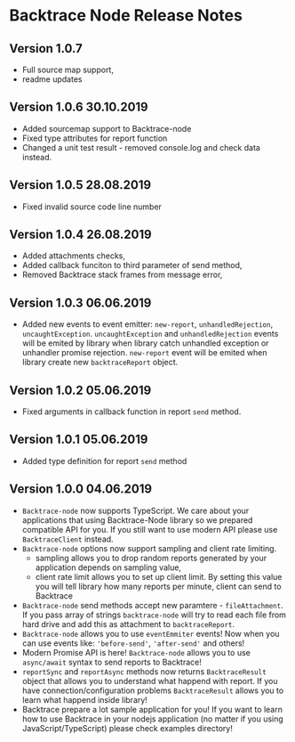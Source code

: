 # Backtrace Node Release Notes

## Version 1.0.7
- Full source map support,
- readme updates

## Version 1.0.6 30.10.2019
* Added sourcemap support to Backtrace-node
* Fixed type attributes for report function
* Changed a unit test result - removed console.log and check data instead.

## Version 1.0.5 28.08.2019
* Fixed invalid source code line number

## Version 1.0.4 26.08.2019
* Added attachments checks,
* Added callback funciton to third parameter of send method,
* Removed Backtrace stack frames from message error,

## Version 1.0.3 06.06.2019
* Added new events to event emitter: `new-report`, `unhandledRejection`, `uncaughtException`. `uncaughtException` and `unhandledRejection` events will be emited by library when library catch unhandled exception or unhandler promise rejection. `new-report` event will be emited when library create new `backtraceReport` object.

## Version 1.0.2 05.06.2019
* Fixed arguments in callback function in report `send` method.

## Version 1.0.1 05.06.2019

* Added type definition for report `send` method

## Version 1.0.0 04.06.2019

* `Backtrace-node` now supports TypeScript. We care about your applications that using Backtrace-Node library so we prepared compatible API for you. If you still want to use modern API please use `BacktraceClient` instead.
* `Backtrace-node` options now support sampling and client rate limiting.
    - sampling allows you to drop random reports generated by your application depends on sampling value,
    - client rate limit allows you to set up client limit. By setting this value you will tell library how many reports per minute, client can send to Backtrace
* `Backtrace-node` send methods accept new paramtere - `fileAttachment`. If you pass array of strings `backtrace-node` will try to read each file from hard drive and add this as attachment to `backtraceReport`.
* `Backtrace-node` allows you to use `eventEmmiter` events! Now when you can use events like:  `'before-send'`, `'after-send'` and others!
* Modern Promise API is here! `Backtrace-node` allows you to use `async/await` syntax to send reports to Backtrace!
* `reportSync` and `reportAsync` methods now returns `BacktraceResult` object that allows you to understand what happend with report. If you have connection/configuration problems `BacktraceResult` allows you to learn what happend inside library!
* Backtrace prepare a lot sample application for you! If you want to learn how to use Backtrace in your nodejs application (no matter if you using JavaScript/TypeScript) please check examples directory! 